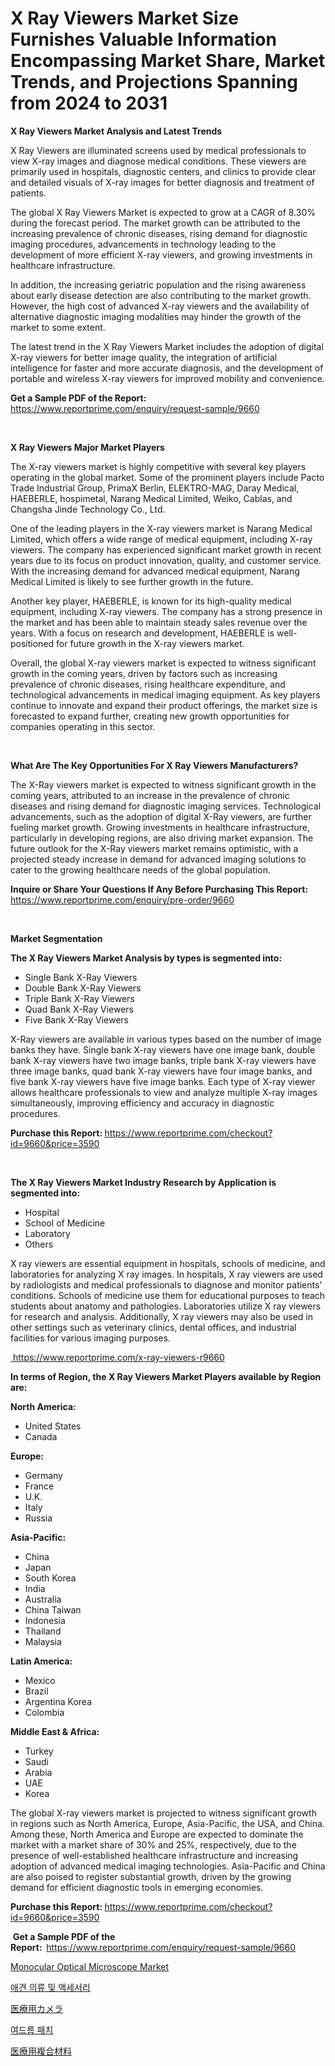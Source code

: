 <p><h1>X Ray Viewers Market Size Furnishes Valuable Information Encompassing Market Share, Market Trends, and Projections Spanning from 2024 to 2031</h1></p><p><strong>X Ray Viewers Market Analysis and Latest Trends</strong></p>
<p><p>X Ray Viewers are illuminated screens used by medical professionals to view X-ray images and diagnose medical conditions. These viewers are primarily used in hospitals, diagnostic centers, and clinics to provide clear and detailed visuals of X-ray images for better diagnosis and treatment of patients.</p><p>The global X Ray Viewers Market is expected to grow at a CAGR of 8.30% during the forecast period. The market growth can be attributed to the increasing prevalence of chronic diseases, rising demand for diagnostic imaging procedures, advancements in technology leading to the development of more efficient X-ray viewers, and growing investments in healthcare infrastructure.</p><p>In addition, the increasing geriatric population and the rising awareness about early disease detection are also contributing to the market growth. However, the high cost of advanced X-ray viewers and the availability of alternative diagnostic imaging modalities may hinder the growth of the market to some extent.</p><p>The latest trend in the X Ray Viewers Market includes the adoption of digital X-ray viewers for better image quality, the integration of artificial intelligence for faster and more accurate diagnosis, and the development of portable and wireless X-ray viewers for improved mobility and convenience.</p></p>
<p><strong>Get a Sample PDF of the Report:&nbsp;</strong> <a href="https://www.reportprime.com/enquiry/request-sample/9660">https://www.reportprime.com/enquiry/request-sample/9660</a></p>
<p>&nbsp;</p>
<p><strong>X Ray Viewers Major Market Players</strong></p>
<p><p>The X-ray viewers market is highly competitive with several key players operating in the global market. Some of the prominent players include Pacto Trade Industrial Group, PrimaX Berlin, ELEKTRO-MAG, Daray Medical, HAEBERLE, hospimetal, Narang Medical Limited, Weiko, Cablas, and Changsha Jinde Technology Co., Ltd.</p><p>One of the leading players in the X-ray viewers market is Narang Medical Limited, which offers a wide range of medical equipment, including X-ray viewers. The company has experienced significant market growth in recent years due to its focus on product innovation, quality, and customer service. With the increasing demand for advanced medical equipment, Narang Medical Limited is likely to see further growth in the future.</p><p>Another key player, HAEBERLE, is known for its high-quality medical equipment, including X-ray viewers. The company has a strong presence in the market and has been able to maintain steady sales revenue over the years. With a focus on research and development, HAEBERLE is well-positioned for future growth in the X-ray viewers market.</p><p>Overall, the global X-ray viewers market is expected to witness significant growth in the coming years, driven by factors such as increasing prevalence of chronic diseases, rising healthcare expenditure, and technological advancements in medical imaging equipment. As key players continue to innovate and expand their product offerings, the market size is forecasted to expand further, creating new growth opportunities for companies operating in this sector.</p></p>
<p>&nbsp;</p>
<p><strong>What Are The Key Opportunities For X Ray Viewers Manufacturers?</strong></p>
<p><p>The X-Ray viewers market is expected to witness significant growth in the coming years, attributed to an increase in the prevalence of chronic diseases and rising demand for diagnostic imaging services. Technological advancements, such as the adoption of digital X-Ray viewers, are further fueling market growth. Growing investments in healthcare infrastructure, particularly in developing regions, are also driving market expansion. The future outlook for the X-Ray viewers market remains optimistic, with a projected steady increase in demand for advanced imaging solutions to cater to the growing healthcare needs of the global population.</p></p>
<p><strong>Inquire or Share Your Questions If Any Before Purchasing This Report:</strong> <a href="https://www.reportprime.com/enquiry/pre-order/9660">https://www.reportprime.com/enquiry/pre-order/9660</a></p>
<p>&nbsp;</p>
<p><strong>Market Segmentation</strong></p>
<p><strong>The X Ray Viewers Market Analysis by types is segmented into:</strong></p>
<p><ul><li>Single Bank X-Ray Viewers</li><li>Double Bank X-Ray Viewers</li><li>Triple Bank X-Ray Viewers</li><li>Quad Bank X-Ray Viewers</li><li>Five Bank X-Ray Viewers</li></ul></p>
<p><p>X-Ray viewers are available in various types based on the number of image banks they have. Single bank X-ray viewers have one image bank, double bank X-ray viewers have two image banks, triple bank X-ray viewers have three image banks, quad bank X-ray viewers have four image banks, and five bank X-ray viewers have five image banks. Each type of X-ray viewer allows healthcare professionals to view and analyze multiple X-ray images simultaneously, improving efficiency and accuracy in diagnostic procedures.</p></p>
<p><strong>Purchase this Report:&nbsp;</strong><a href="https://www.reportprime.com/checkout?id=9660&price=3590">https://www.reportprime.com/checkout?id=9660&price=3590</a></p>
<p>&nbsp;</p>
<p><strong>The X Ray Viewers Market Industry Research by Application is segmented into:</strong></p>
<p><ul><li>Hospital</li><li>School of Medicine</li><li>Laboratory</li><li>Others</li></ul></p>
<p><p>X ray viewers are essential equipment in hospitals, schools of medicine, and laboratories for analyzing X ray images. In hospitals, X ray viewers are used by radiologists and medical professionals to diagnose and monitor patients' conditions. Schools of medicine use them for educational purposes to teach students about anatomy and pathologies. Laboratories utilize X ray viewers for research and analysis. Additionally, X ray viewers may also be used in other settings such as veterinary clinics, dental offices, and industrial facilities for various imaging purposes.</p></p>
<p><a href="https://www.reportprime.com/x-ray-viewers-r9660">&nbsp;https://www.reportprime.com/x-ray-viewers-r9660</a></p>
<p><strong>In terms of Region, the X Ray Viewers Market Players available by Region are:</strong></p>
<p>
    <p> <strong> North America: </strong>
        <ul>
            <li>United States</li>
            <li>Canada</li>
        </ul>
        </p> 
    <p> <strong> Europe: </strong>
        <ul>
            <li>Germany</li>
            <li>France</li>
            <li>U.K.</li>
            <li>Italy</li>
            <li>Russia</li>
        </ul>
        </p> 
    <p> <strong> Asia-Pacific: </strong>
        <ul>
            <li>China</li>
            <li>Japan</li>
            <li>South Korea</li>
            <li>India</li>
            <li>Australia</li>
            <li>China Taiwan</li>
            <li>Indonesia</li>
            <li>Thailand</li>
            <li>Malaysia</li>
        </ul>
        </p> 
    <p> <strong> Latin America: </strong>
        <ul>
            <li>Mexico</li>
            <li>Brazil</li>
            <li>Argentina Korea</li>
            <li>Colombia</li>
        </ul>
        </p> 
    <p> <strong> Middle East & Africa: </strong>
        <ul>
            <li>Turkey</li>
            <li>Saudi</li>
            <li>Arabia</li>
            <li>UAE</li>
            <li>Korea</li>
        </ul>
    </p>
    </p>
<p><p>The global X-ray viewers market is projected to witness significant growth in regions such as North America, Europe, Asia-Pacific, the USA, and China. Among these, North America and Europe are expected to dominate the market with a market share of 30% and 25%, respectively, due to the presence of well-established healthcare infrastructure and increasing adoption of advanced medical imaging technologies. Asia-Pacific and China are also poised to register substantial growth, driven by the growing demand for efficient diagnostic tools in emerging economies.</p></p>
<p><strong>Purchase this Report: </strong><a href="https://www.reportprime.com/checkout?id=9660&price=3590">https://www.reportprime.com/checkout?id=9660&price=3590</a></p>
<p>&nbsp;<strong>Get a Sample PDF of the Report:&nbsp;&nbsp;</strong><a href="https://www.reportprime.com/enquiry/request-sample/9660">https://www.reportprime.com/enquiry/request-sample/9660</a></p>
<p><strong></strong></p>
<p><p><a href="https://github.com/MaraKoelpin2023/Market-Research-Report-List-1/blob/main/monocular-optical-microscope-market.md">Monocular Optical Microscope Market</a></p><p><a href="https://medium.com/@angelardelean202220221/%EA%B0%9C-%EC%98%B7%EA%B3%BC-%EC%95%A1%EC%84%B8%EC%84%9C%EB%A6%AC-%EC%8B%9C%EC%9E%A5-2031%EB%85%84%EA%B9%8C%EC%A7%80%EC%9D%98-%EB%8F%99%ED%96%A5-%EC%98%88%EC%B8%A1-%EB%B0%8F-%EA%B2%BD%EC%9F%81-%EB%B6%84%EC%84%9D-16b31e210dac">애견 의류 및 액세서리</a></p><p><a href="https://github.com/KaydenJohns1964/Market-Research-Report-List-1/blob/main/263390278781.md">医療用カメラ</a></p><p><a href="https://medium.com/@pepo3k/%EC%97%AC%EB%93%9C%EB%A6%84-%EC%97%AC%EB%93%9C%EB%A6%84-%ED%8C%A8%EC%B9%98-%EC%8B%9C%EC%9E%A5-%EB%8F%99%ED%96%A5-%EC%8B%9C%EC%9E%A5-%EB%8F%99%ED%96%A5-%EC%84%B1%EC%9E%A5-2024%EB%85%84%EB%B6%80%ED%84%B0-2031%EB%85%84%EA%B9%8C%EC%A7%80-%EC%98%88%EC%B8%A1%EB%90%9C-%EA%B2%83-ddc268422671">여드름 패치</a></p><p><a href="https://github.com/decker5351/Market-Research-Report-List-1/blob/main/348911678782.md">医療用複合材料</a></p></p>